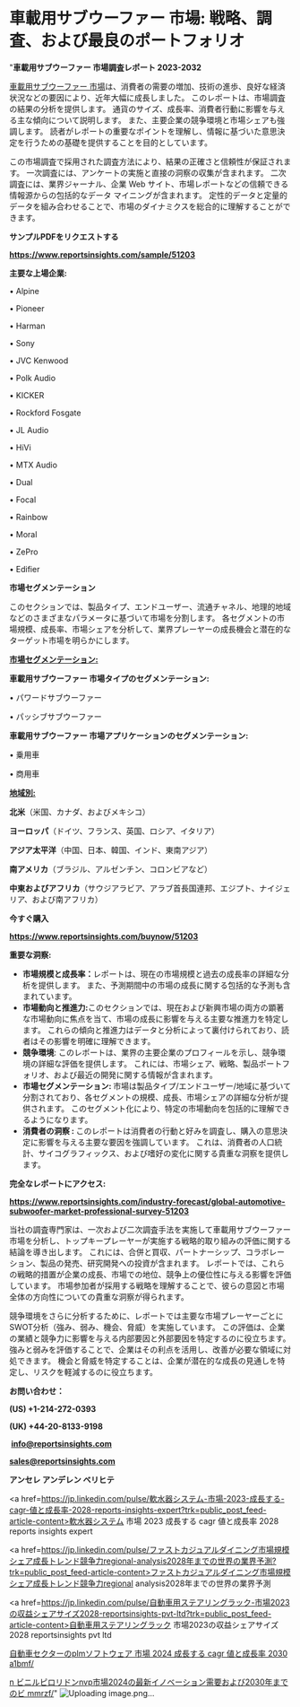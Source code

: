 # 車載用サブウーファー 市場: 戦略、調査、および最良のポートフォリオ

"<strong>車載用サブウーファー 市場調査レポート 2023-2032</strong>

<a href=https://www.reportsinsights.com/sample/51203>車載用サブウーファー 市場</a>は、消費者の需要の増加、技術の進歩、良好な経済状況などの要因により、近年大幅に成長しました。 このレポートは、市場調査の結果の分析を提供します。 通貨のサイズ、成長率、消費者行動に影響を与える主な傾向について説明します。 また、主要企業の競争環境と市場シェアも強調します。 読者がレポートの重要なポイントを理解し、情報に基づいた意思決定を行うための基礎を提供することを目的としています。

この市場調査で採用された調査方法により、結果の正確さと信頼性が保証されます。 一次調査には、アンケートの実施と直接の洞察の収集が含まれます。 二次調査には、業界ジャーナル、企業 Web サイト、市場レポートなどの信頼できる情報源からの包括的なデータ マイニングが含まれます。 定性的データと定量的データを組み合わせることで、市場のダイナミクスを総合的に理解することができます。

<strong><b>サンプルPDFをリクエストする</b></strong>

<a href=https://www.reportsinsights.com/sample/51203><strong><u>https://www.reportsinsights.com/sample/51203</u></strong></a>

<strong>主要な上場企業:</strong>

• Alpine

• Pioneer

• Harman

• Sony

• JVC Kenwood

• Polk Audio

• KICKER

• Rockford Fosgate

• JL Audio

• HiVi

• MTX Audio

• Dual

• Focal

• Rainbow

• Moral

• ZePro

• Edifier

<strong>市場セグメンテーション</strong>

このセクションでは、製品タイプ、エンドユーザー、流通チャネル、地理的地域などのさまざまなパラメータに基づいて市場を分割します。 各セグメントの市場規模、成長率、市場シェアを分析して、業界プレーヤーの成長機会と潜在的なターゲット市場を明らかにします。

<strong><u>市場セグメンテーション</u></strong><strong><u>:</u></strong>

<strong>車載用サブウーファー 市場タイプのセグメンテーション:</strong>

• パワードサブウーファー

• パッシブサブウーファー

<strong>車載用サブウーファー 市場アプリケーションのセグメンテーション:</strong>

• 乗用車

• 商用車

<strong><u>地域別</u></strong><strong><u>:</u></strong>

<strong>北米</strong>（米国、カナダ、およびメキシコ）

<strong>ヨーロッパ</strong>（ドイツ、フランス、英国、ロシア、イタリア）

<strong>アジア太平洋</strong>（中国、日本、韓国、インド、東南アジア）

<strong>南アメリカ</strong>（ブラジル、アルゼンチン、コロンビアなど）

<strong>中東およびアフリカ</strong>（サウジアラビア、アラブ首長国連邦、エジプト、ナイジェリア、および南アフリカ）

<strong>今すぐ購入</strong>

<a href=https://www.reportsinsights.com/buynow/51203><strong><u>https://www.reportsinsights.com/buynow/51203</u></strong></a>

<strong>重要な洞察:</strong>
<ul>
  <li><strong>市場規模と成長率：</strong>レポートは、現在の市場規模と過去の成長率の詳細な分析を提供します。 また、予測期間中の市場の成長に関する包括的な予測も含まれています。</li>
  <li><strong>市場動向と推進力:</strong>このセクションでは、現在および新興市場の両方の顕著な市場動向に焦点を当て、市場の成長に影響を与える主要な推進力を特定します。 これらの傾向と推進力はデータと分析によって裏付けられており、読者はその影響を明確に理解できます。</li>
  <li><strong>競争環境</strong>: このレポートは、業界の主要企業のプロフィールを示し、競争環境の詳細な評価を提供します。 これには、市場シェア、戦略、製品ポートフォリオ、および最近の開発に関する情報が含まれます。</li>
  <li><strong>市場セグメンテーション: </strong>市場は製品タイプ/エンドユーザー/地域に基づいて分割されており、各セグメントの規模、成長、市場シェアの詳細な分析が提供されます。 このセグメント化により、特定の市場動向を包括的に理解できるようになります。</li>
  <li><strong>消費者の洞察 : </strong>このレポートは消費者の行動と好みを調査し、購入の意思決定に影響を与える主要な要因を強調しています。 これは、消費者の人口統計、サイコグラフィックス、および嗜好の変化に関する貴重な洞察を提供します。</li>
</ul>
<strong>完全なレポートにアクセス:</strong>

<a href=https://www.reportsinsights.com/industry-forecast/global-automotive-subwoofer-market-professional-survey-51203><strong><u><b>https://www.reportsinsights.com/industry-forecast/global-automotive-subwoofer-market-professional-survey-51203</b></u></strong></a>

当社の調査専門家は、一次および二次調査手法を実施して車載用サブウーファー市場を分析し、トップキープレーヤーが実施する戦略的取り組みの評価に関する結論を導き出します。 これには、合併と買収、パートナーシップ、コラボレーション、製品の発売、研究開発への投資が含まれます。 レポートでは、これらの戦略的措置が企業の成長、市場での地位、競争上の優位性に与える影響を評価しています。 市場参加者が採用する戦略を理解することで、彼らの意図と市場全体の方向性についての貴重な洞察が得られます。

競争環境をさらに分析するために、レポートでは主要な市場プレーヤーごとにSWOT分析（強み、弱み、機会、脅威）を実施しています。 この評価は、企業の業績と競争力に影響を与える内部要因と外部要因を特定するのに役立ちます。 強みと弱みを評価することで、企業はその利点を活用し、改善が必要な領域に対処できます。 機会と脅威を特定することは、企業が潜在的な成長の見通しを特定し、リスクを軽減するのに役立ちます。

<strong>お問い合わせ：</strong>

<strong>(US) +1-214-272-0393</strong>

<strong>(UK) +44-20-8133-9198</strong>

<strong> </strong><a href=info@reportsinsights.com><strong><u>info@reportsinsights.com</u></strong></a>

<a href=sales@reportsinsights.com><strong><u>sales@reportsinsights.com</u></strong></a>

<strong>アンセレ アンデレン ベリヒテ</strong>

<a href=https://jp.linkedin.com/pulse/軟水器システム-市場-2023-成長する-cagr-値と成長率-2028-reports-insights-expert?trk=public_post_feed-article-content>軟水器システム 市場 2023 成長する cagr 値と成長率 2028 reports insights expert</a>

<a href=https://jp.linkedin.com/pulse/ファストカジュアルダイニング市場規模シェア成長トレンド競争力regional-analysis2028年までの世界の業界予測?trk=public_post_feed-article-content>ファストカジュアルダイニング市場規模シェア成長トレンド競争力regional analysis2028年までの世界の業界予測</a>

<a href=https://jp.linkedin.com/pulse/自動車用ステアリングラック-市場2023の収益シェアサイズ2028-reportsinsights-pvt-ltd?trk=public_post_feed-article-content>自動車用ステアリングラック 市場2023の収益シェアサイズ2028 reportsinsights pvt ltd</a>

<a href=https://www.linkedin.com/pulse/自動車セクターのplmソフトウェア-市場-2024-成長する-cagr-値と成長率-2030-a1bmf/>自動車セクターのplmソフトウェア 市場 2024 成長する cagr 値と成長率 2030 a1bmf/</a>

<a href=https://www.linkedin.com/pulse/n-ビニルピロリドンnvp市場2024の最新イノベーション需要および2030年までのビ-mmrzf/>n ビニルピロリドンnvp市場2024の最新イノベーション需要および2030年までのビ mmrzf/</a>"
![Uploading image.png…]()
